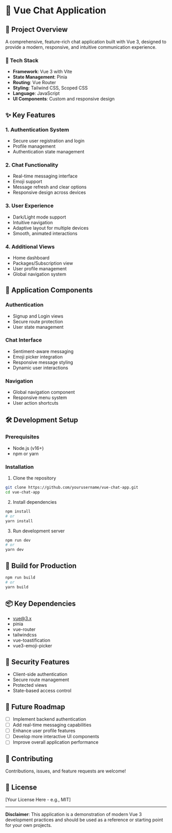 # 🌟 Vue Chat Application

## 🚀 Project Overview

A comprehensive, feature-rich chat application built with Vue 3, designed to provide a modern, responsive, and intuitive communication experience.

### 🔧 Tech Stack
- **Framework**: Vue 3 with Vite
- **State Management**: Pinia
- **Routing**: Vue Router
- **Styling**: Tailwind CSS, Scoped CSS
- **Language**: JavaScript
- **UI Components**: Custom and responsive design

## ✨ Key Features

### 1. Authentication System
- Secure user registration and login
- Profile management
- Authentication state management

### 2. Chat Functionality
- Real-time messaging interface
- Emoji support
- Message refresh and clear options
- Responsive design across devices

### 3. User Experience
- Dark/Light mode support
- Intuitive navigation
- Adaptive layout for multiple devices
- Smooth, animated interactions

### 4. Additional Views
- Home dashboard
- Packages/Subscription view
- User profile management
- Global navigation system

## 🌈 Application Components

### Authentication
- Signup and Login views
- Secure route protection
- User state management

### Chat Interface
- Sentiment-aware messaging
- Emoji picker integration
- Responsive message styling
- Dynamic user interactions

### Navigation
- Global navigation component
- Responsive menu system
- User action shortcuts

## 🛠️ Development Setup

### Prerequisites
- Node.js (v16+)
- npm or yarn

### Installation
1. Clone the repository
```bash
git clone https://github.com/yourusername/vue-chat-app.git
cd vue-chat-app
```

2. Install dependencies
```bash
npm install
# or
yarn install
```

3. Run development server
```bash
npm run dev
# or
yarn dev
```

## 🚀 Build for Production
```bash
npm run build
# or
yarn build
```

## 📦 Key Dependencies
- vue@3.x
- pinia
- vue-router
- tailwindcss
- vue-toastification
- vue3-emoji-picker

## 🔐 Security Features
- Client-side authentication
- Secure route management
- Protected views
- State-based access control

## 🎯 Future Roadmap
- [ ] Implement backend authentication
- [ ] Add real-time messaging capabilities
- [ ] Enhance user profile features
- [ ] Develop more interactive UI components
- [ ] Improve overall application performance

## 🤝 Contributing
Contributions, issues, and feature requests are welcome!

## 📄 License
[Your License Here - e.g., MIT]

---

**Disclaimer**: This application is a demonstration of modern Vue 3 development practices and should be used as a reference or starting point for your own projects.
